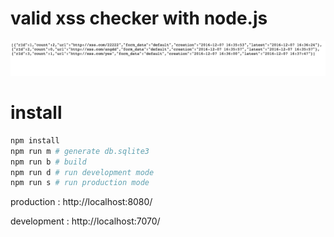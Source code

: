 # valid xss checker with node.js
![demo1](pic_1.png)

# install
```sh
npm install
npm run m # generate db.sqlite3
npm run b # build
npm run d # run development mode
npm run s # run production mode
```
production : http://localhost:8080/

development : http://localhost:7070/
